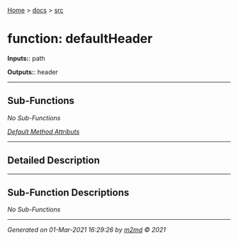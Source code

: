 [Home](../index.md) > [docs](../docs_index.md) > [src](src_index.md)  


# function: defaultHeader



**Inputs:**: path

**Outputs:**: header

 ***

## Sub-Functions

*No Sub-Functions*

[*Default Method Attributs*](https://www.mathworks.com/help/matlab/matlab_oop/method-attributes.html)

 ***

## Detailed Description



 ***

## Sub-Function Descriptions

*No Sub-Functions*
***

*Generated on 01-Mar-2021 16:29:26 by [m2md](https://github.com/crgnam-research/m2md) © 2021*